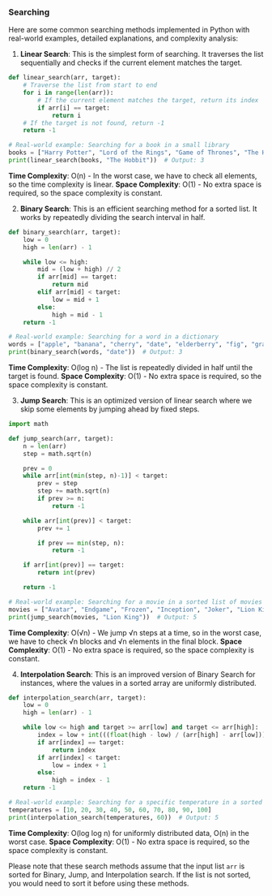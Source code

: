 ### Searching

Here are some common searching methods implemented in Python with real-world examples, detailed explanations, and complexity analysis:

1. **Linear Search**: This is the simplest form of searching. It traverses the list sequentially and checks if the current element matches the target.

```python
def linear_search(arr, target):
    # Traverse the list from start to end
    for i in range(len(arr)):
        # If the current element matches the target, return its index
        if arr[i] == target:
            return i
    # If the target is not found, return -1
    return -1

# Real-world example: Searching for a book in a small library
books = ["Harry Potter", "Lord of the Rings", "Game of Thrones", "The Hobbit"]
print(linear_search(books, "The Hobbit"))  # Output: 3
```
**Time Complexity**: O(n) - In the worst case, we have to check all elements, so the time complexity is linear.
**Space Complexity**: O(1) - No extra space is required, so the space complexity is constant.

2. **Binary Search**: This is an efficient searching method for a sorted list. It works by repeatedly dividing the search interval in half.

```python
def binary_search(arr, target):
    low = 0
    high = len(arr) - 1

    while low <= high:
        mid = (low + high) // 2
        if arr[mid] == target:
            return mid
        elif arr[mid] < target:
            low = mid + 1
        else:
            high = mid - 1
    return -1

# Real-world example: Searching for a word in a dictionary
words = ["apple", "banana", "cherry", "date", "elderberry", "fig", "grape"]
print(binary_search(words, "date"))  # Output: 3
```
**Time Complexity**: O(log n) - The list is repeatedly divided in half until the target is found.
**Space Complexity**: O(1) - No extra space is required, so the space complexity is constant.

3. **Jump Search**: This is an optimized version of linear search where we skip some elements by jumping ahead by fixed steps.

```python
import math

def jump_search(arr, target):
    n = len(arr)
    step = math.sqrt(n)

    prev = 0
    while arr[int(min(step, n)-1)] < target:
        prev = step
        step += math.sqrt(n)
        if prev >= n:
            return -1

    while arr[int(prev)] < target:
        prev += 1

        if prev == min(step, n):
            return -1

    if arr[int(prev)] == target:
        return int(prev)

    return -1

# Real-world example: Searching for a movie in a sorted list of movies
movies = ["Avatar", "Endgame", "Frozen", "Inception", "Joker", "Lion King", "Mulan", "Nemo", "Up"]
print(jump_search(movies, "Lion King"))  # Output: 5
```
**Time Complexity**: O(√n) - We jump √n steps at a time, so in the worst case, we have to check √n blocks and √n elements in the final block.
**Space Complexity**: O(1) - No extra space is required, so the space complexity is constant.

4. **Interpolation Search**: This is an improved version of Binary Search for instances, where the values in a sorted array are uniformly distributed. 

```python
def interpolation_search(arr, target):
    low = 0
    high = len(arr) - 1

    while low <= high and target >= arr[low] and target <= arr[high]:
        index = low + int(((float(high - low) / (arr[high] - arr[low])) * (target - arr[low]))
        if arr[index] == target:
            return index
        if arr[index] < target:
            low = index + 1
        else:
            high = index - 1
    return -1

# Real-world example: Searching for a specific temperature in a sorted list of temperatures
temperatures = [10, 20, 30, 40, 50, 60, 70, 80, 90, 100]
print(interpolation_search(temperatures, 60))  # Output: 5
```
**Time Complexity**: O(log log n) for uniformly distributed data, O(n) in the worst case.
**Space Complexity**: O(1) - No extra space is required, so the space complexity is constant.

Please note that these search methods assume that the input list `arr` is sorted for Binary, Jump, and Interpolation search. If the list is not sorted, you would need to sort it before using these methods.


